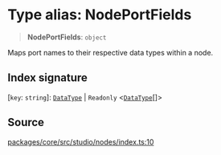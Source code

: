 # Type alias: NodePortFields

> **NodePortFields**: `object`

Maps port names to their respective data types within a node.

## Index signature

 \[`key`: `string`\]: [`DataType`](../../data/type-aliases/DataType.md) \| `Readonly` \<[`DataType`](../../data/type-aliases/DataType.md)[]\>

## Source

[packages/core/src/studio/nodes/index.ts:10](https://github.com/VictorS67/encre/blob/c09849eb59af073bf23be826a912f2ba4f635f93/packages/core/src/studio/nodes/index.ts#L10)
